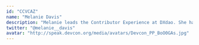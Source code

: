 ```yaml
---
id: "CCVCAZ"
name: "Melanie Davis"
description: "Melanie leads the Contributor Experience at DXdao. She has over 8 years of professional experience in People Operations and transforming communities through strategic innovation. As a passionate Web3 and DAO contributor, she constantly pushes the boundaries of traditional Human Resources to help her build a resilient and scalable decentralized ecosystem at DXdao."
twitter: "@melanie__davis"
avatar: "http://speak.devcon.org/media/avatars/Devcon_PP_BoO0GAs.jpg"
---
```


